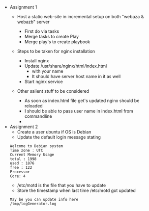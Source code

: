 * Assignment 1
  * Host a static web-site in incremental setup on  both "webaza & webazb" server
    * First do via tasks
    * Merge tasks to create Play
    * Merge play's to create playbook

  * Steps to be taken for nginx installation
    * Install nginx
    * Update /usr/share/nginx/html/index.html
      * with your name
      * It should have server host name in it as well
    * Start nginx service

  * Other salient stuff to be considered
    * As soon as index.html file get's updated nginx should be reloaded
    * I should be able to pass user name in index.html from commandline
    *
* Assignment 2
  * Create a user ubuntu if OS is Debian
  * Update the default login message stating
  ```
  Welcome to Debian system
  Time zone : UTC
  Current Memory Usage
  total : 1998
  used : 1876
  free : 122
  Processor
  Core: 4
  ```
    * /etc/motd is the file that you have to update
  * Store the timestamp when last time /etc/motd got updated
  ```
  May be you can update info here
  /tmp/logGenerator.log
  ```
